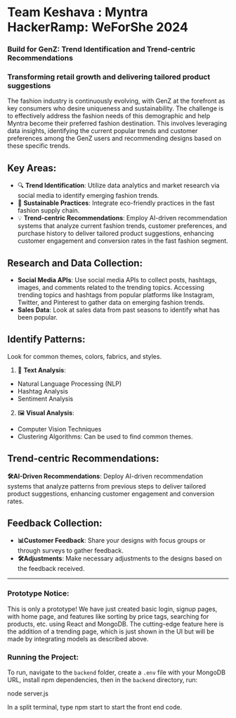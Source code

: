 # Team Keshava : Myntra HackerRamp: WeForShe 2024

### Build for GenZ: Trend Identification and Trend-centric Recommendations

### Transforming retail growth and delivering tailored product suggestions

The fashion industry is continuously evolving, with GenZ at the forefront as key consumers who desire uniqueness and sustainability. The challenge is to effectively address the fashion needs of this demographic and help Myntra become their preferred fashion destination. This involves leveraging data insights, identifying the current popular trends and customer preferences among the GenZ users and recommending designs based on these specific trends.

## Key Areas:
- 🔍 **Trend Identification**: Utilize data analytics and market research via social media to identify emerging fashion trends.
- 🌱 **Sustainable Practices**: Integrate eco-friendly practices in the fast fashion supply chain.
- 💡 **Trend-centric Recommendations**: Employ AI-driven recommendation systems that analyze current fashion trends, customer preferences, and purchase history to deliver tailored product suggestions, enhancing customer engagement and conversion rates in the fast fashion segment.

## Research and Data Collection:
- **Social Media APIs**: Use social media APIs to collect posts, hashtags, images, and comments related to the trending topics. Accessing trending topics and hashtags from popular platforms like Instagram, Twitter, and Pinterest to gather data on emerging fashion trends.
- **Sales Data**: Look at sales data from past seasons to identify what has been popular.

## Identify Patterns:
Look for common themes, colors, fabrics, and styles.

1.  📝 **Text Analysis**:
   - Natural Language Processing (NLP)
   - Hashtag Analysis
   - Sentiment Analysis

2.  🖼 **Visual Analysis**:
   - Computer Vision Techniques
   - Clustering Algorithms: Can be used to find common themes.
     
## Trend-centric Recommendations:
**🛠AI-Driven Recommendations**: Deploy AI-driven recommendation systems that analyze patterns from previous steps to deliver tailored product suggestions, enhancing customer engagement and conversion rates.

## Feedback Collection:
- **📊Customer Feedback**: Share your designs with focus groups or through surveys to gather feedback.
- **🛠Adjustments**: Make necessary adjustments to the designs based on the feedback received.

---

### Prototype Notice:
This is only a prototype! We have just created basic login, signup pages, with home page, and features like sorting by price tags, searching for products, etc. using React and MongoDB. The cutting-edge feature here is the addition of a trending page, which is just shown in the UI but will be made by integrating models as described above.

### Running the Project:
To run, navigate to the `backend` folder, create a `.env` file with your MongoDB URL, install npm dependencies, then in the `backend` directory, run:

node server.js

In a split terminal, type npm start to start the front end code.
